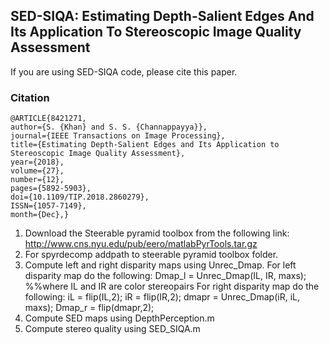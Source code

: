 ## SED-SIQA: Estimating Depth-Salient Edges And Its Application To Stereoscopic Image Quality Assessment

If you are using SED-SIQA code, please cite this paper.

### Citation
    @ARTICLE{8421271,
    author={S. {Khan} and S. S. {Channappayya}},
    journal={IEEE Transactions on Image Processing},
    title={Estimating Depth-Salient Edges and Its Application to Stereoscopic Image Quality Assessment},
    year={2018},
    volume={27},
    number={12},
    pages={5892-5903},
    doi={10.1109/TIP.2018.2860279},
    ISSN={1057-7149},
    month={Dec},}


1) Download the Steerable pyramid toolbox from the following link:  
        http://www.cns.nyu.edu/pub/eero/matlabPyrTools.tar.gz 
2) For spyrdecomp addpath to steerable pyramid toolbox folder.
3) Compute left and right disparity maps using Unrec_Dmap.
   For left disparity map do the following:
	Dmap_l = Unrec_Dmap(IL, IR, maxs);  %%where IL and IR are color stereopairs
   For right disparity map do the following:
	iL = flip(IL,2);
	iR = flip(IR,2);
	dmapr = Unrec_Dmap(iR, iL, maxs);
	Dmap_r = flip(dmapr,2);	
4) Compute SED maps using DepthPerception.m
5) Compute stereo quality using SED_SIQA.m       
